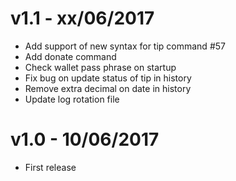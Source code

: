 # v1.1 - xx/06/2017
- Add support of new syntax for tip command #57
- Add donate command
- Check wallet pass phrase on startup
- Fix bug on update status of tip in history
- Remove extra decimal on date in history
- Update log rotation file

# v1.0 - 10/06/2017
- First release